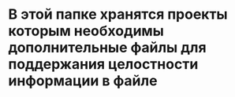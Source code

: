 # В этой папке хранятся проекты которым необходимы дополнительные файлы для поддержания целостности информации в файле

